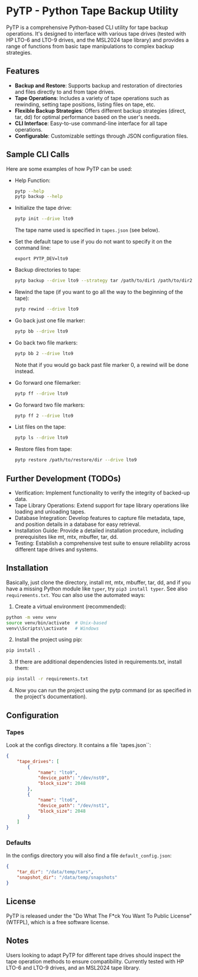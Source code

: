 # PyTP - Python Tape Backup Utility

PyTP is a comprehensive Python-based CLI utility for tape backup operations. It's designed to interface with various tape drives (tested with HP LTO-6 and LTO-9 drives, and the MSL2024 tape library) and provides a range of functions from basic tape manipulations to complex backup strategies.

## Features

- **Backup and Restore**: Supports backup and restoration of directories and files directly to and from tape drives.
- **Tape Operations**: Includes a variety of tape operations such as rewinding, setting tape positions, listing files on tape, etc.
- **Flexible Backup Strategies**: Offers different backup strategies (direct, tar, dd) for optimal performance based on the user's needs.
- **CLI Interface**: Easy-to-use command-line interface for all tape operations.
- **Configurable**: Customizable settings through JSON configuration files.

## Sample CLI Calls

Here are some examples of how PyTP can be used:

- Help Function:

  ```bash
  pytp --help
  pytp backup --help
  ```

- Initialize the tape drive:

  ```bash
  pytp init --drive lto9
  ```

  The tape name used is specified in `tapes.json` (see below).

- Set the default tape to use if you do not want to specify it on the
  command line:

  ```
  export PYTP_DEV=lto9
  ```

- Backup directories to tape:

  ```bash
  pytp backup --drive lto9 --strategy tar /path/to/dir1 /path/to/dir2
  ```

- Rewind the tape (if you want to go all the way to the beginning of the tape):

  ```bash
  pytp rewind --drive lto9
  ```

- Go back just one file marker:

  ```bash
  pytp bb --drive lto9
  ```

- Go back two file markers:

  ```bash
  pytp bb 2 --drive lto9
  ```

  Note that if you would go back past file marker 0, a rewind will be done instead.

- Go forward one filemarker:

  ```bash
  pytp ff --drive lto9
  ```

- Go forward two file markers:

  ```bash
  pytp ff 2 --drive lto9
  ```

- List files on the tape:

  ```bash
  pytp ls --drive lto9
  ```

- Restore files from tape:

  ```bash
  pytp restore /path/to/restore/dir --drive lto9
  ```

## Further Development (TODOs)

- Verification: Implement functionality to verify the integrity of backed-up data.
- Tape Library Operations: Extend support for tape library operations like loading and unloading tapes.
- Database Integration: Develop features to capture file metadata, tape, and position details in a database for easy retrieval.
- Installation Guide: Provide a detailed installation procedure, including prerequisites like mt, mtx, mbuffer, tar, dd.
- Testing: Establish a comprehensive test suite to ensure reliability across different tape drives and systems.

## Installation

Basically, just clone the directory, install mt, mtx, mbuffer, tar, dd, and if you have a missing
Python module like `typer`, try `pip3 install typer`. See also `requirements.txt`. You can also
use the automated ways:

1. Create a virtual environment (recommended):

```bash
python -m venv venv
source venv/bin/activate  # Unix-based
venv\\Scripts\\activate   # Windows
```

2. Install the project using pip:

```bash
pip install .
```

3. If there are additional dependencies listed in requirements.txt, install them:

```bash
pip install -r requirements.txt
```

4. Now you can run the project using the pytp command (or as specified in the project's documentation).




## Configuration

### Tapes

Look at the configs directory. It contains a file `tapes.json``:

```json
{
    "tape_drives": [
        {
            "name": "lto9",
            "device_path": "/dev/nst0",
            "block_size": 2048
        },
        {
            "name": "lto6",
            "device_path": "/dev/nst1",
            "block_size": 2048
        }
    ]
}
```

### Defaults

In the configs directory you will also find a file `default_config.json`:

```json
{
    "tar_dir": "/data/temp/tars",
    "snapshot_dir": "/data/temp/snapshots"
}
```

## License
PyTP is released under the "Do What The F*ck You Want To Public License" (WTFPL), which is a free software license.

## Notes
Users looking to adapt PyTP for different tape drives should inspect the tape operation methods to ensure compatibility. Currently tested with HP LTO-6 and LTO-9 drives, and an MSL2024 tape library.


